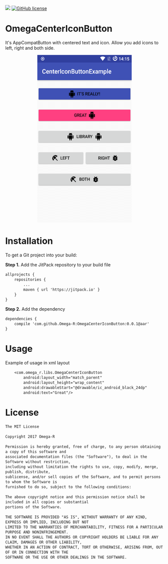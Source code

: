 [![](https://jitpack.io/v/Omega-R/OmegaCenterIconButton.svg)](https://jitpack.io/#Omega-R/OmegaCenterIconButton)
[![GitHub license](https://img.shields.io/github/license/mashape/apistatus.svg)](https://opensource.org/licenses/MIT)

# OmegaCenterIconButton
It's AppCompatButton with centered text and icon. Allow you add icons to left, right and both side.

<p align="center">
    <img src="/images/example.png?raw=true" width="300" height="533" />
</p>

# Installation
To get a Git project into your build:

**Step 1.** Add the JitPack repository to your build file
```
allprojects {
    repositories {
        ...
        maven { url 'https://jitpack.io' }
    }
}
```
**Step 2.** Add the dependency
```
dependencies {
    compile 'com.github.Omega-R:OmegaCenterIconButton:0.0.1@aar'
}
```

# Usage
Example of usage in xml layout
```
    <com.omega_r.libs.OmegaCenterIconButton
        android:layout_width="match_parent"
        android:layout_height="wrap_content"
        android:drawableStart="@drawable/ic_android_black_24dp"
        android:text="Great"/>
```

# License
```
The MIT License

Copyright 2017 Omega-R

Permission is hereby granted, free of charge, to any person obtaining a copy of this software and 
associated documentation files (the "Software"), to deal in the Software without restriction, 
including without limitation the rights to use, copy, modify, merge, publish, distribute, 
sublicense, and/or sell copies of the Software, and to permit persons to whom the Software is 
furnished to do so, subject to the following conditions:

The above copyright notice and this permission notice shall be included in all copies or substantial
portions of the Software.

THE SOFTWARE IS PROVIDED "AS IS", WITHOUT WARRANTY OF ANY KIND, EXPRESS OR IMPLIED, INCLUDING BUT NOT 
LIMITED TO THE WARRANTIES OF MERCHANTABILITY, FITNESS FOR A PARTICULAR PURPOSE AND NONINFRINGEMENT. 
IN NO EVENT SHALL THE AUTHORS OR COPYRIGHT HOLDERS BE LIABLE FOR ANY CLAIM, DAMAGES OR OTHER LIABILITY, 
WHETHER IN AN ACTION OF CONTRACT, TORT OR OTHERWISE, ARISING FROM, OUT OF OR IN CONNECTION WITH THE 
SOFTWARE OR THE USE OR OTHER DEALINGS IN THE SOFTWARE.
```
